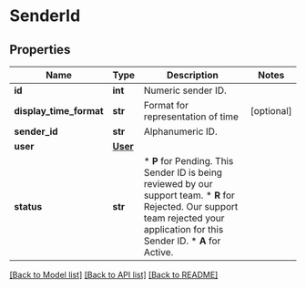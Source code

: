 # SenderId

## Properties
Name | Type | Description | Notes
------------ | ------------- | ------------- | -------------
**id** | **int** | Numeric sender ID. | 
**display_time_format** | **str** | Format for representation of time | [optional] 
**sender_id** | **str** | Alphanumeric ID. | 
**user** | [**User**](User.md) |  | 
**status** | **str** | *   **P** for Pending. This Sender ID is being reviewed by our support team. *   **R** for Rejected. Our support team rejected your application for this Sender ID. *   **A** for Active.  | 

[[Back to Model list]](../README.md#documentation-for-models) [[Back to API list]](../README.md#documentation-for-api-endpoints) [[Back to README]](../README.md)


